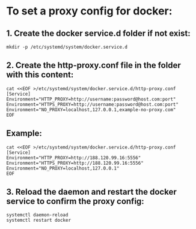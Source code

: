 
# To set a proxy config for docker:

## 1. Create the docker service.d folder if not exist:
```shell
mkdir -p /etc/systemd/system/docker.service.d
```

## 2. Create the http-proxy.conf file in the folder with this content:
```shell
cat <<EOF >/etc/systemd/system/docker.service.d/http-proxy.conf
[Service]
Environment="HTTP_PROXY=http://username:password@host.com:port"
Environment="HTTPS_PROXY=http://username:password@host.com:port"
Environment="NO_PROXY=localhost,127.0.0.1,example-no-proxy.com"
EOF
```

## Example:
```shell
cat <<EOF >/etc/systemd/system/docker.service.d/http-proxy.conf
[Service]
Environment="HTTP_PROXY=http://188.120.99.16:5556"
Environment="HTTPS_PROXY=http://188.120.99.16:5556"
Environment="NO_PROXY=localhost,127.0.0.1"
EOF
```

## 3. Reload the daemon and restart the docker service to confirm the proxy config:  
```shell
systemctl daemon-reload
systemctl restart docker 
```
